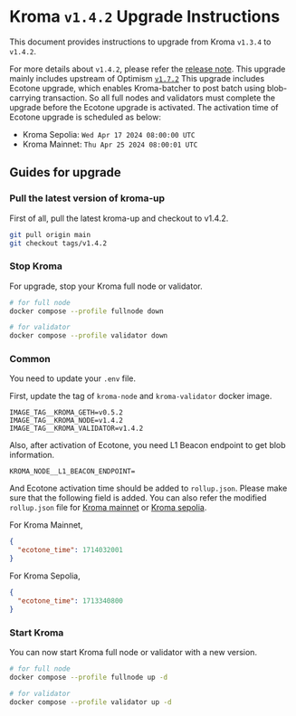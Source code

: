 # Kroma `v1.4.2` Upgrade Instructions

This document provides instructions to upgrade from Kroma `v1.3.4` to `v1.4.2`.

For more details about `v1.4.2`, please refer the [release note](https://github.com/kroma-network/kroma/releases/tag/v1.4.2).
This upgrade mainly includes upstream of Optimism [`v1.7.2`](https://github.com/ethereum-optimism/optimism/releases/tag/v1.7.2)
This upgrade includes Ecotone upgrade, which enables Kroma-batcher to post batch using blob-carrying transaction.
So all full nodes and validators must complete the upgrade before the Ecotone upgrade is activated.
The activation time of Ecotone upgrade is scheduled as below:

- Kroma Sepolia: `Wed Apr 17 2024 08:00:00 UTC`
- Kroma Mainnet: `Thu Apr 25 2024 08:00:01 UTC`

## Guides for upgrade

### Pull the latest version of kroma-up

First of all, pull the latest kroma-up and checkout to v1.4.2.

```bash
git pull origin main
git checkout tags/v1.4.2
```

### Stop Kroma

For upgrade, stop your Kroma full node or validator.
```bash
# for full node
docker compose --profile fullnode down

# for validator
docker compose --profile validator down
```

### Common

You need to update your `.env` file.

First, update the tag of `kroma-node` and `kroma-validator` docker image.
```
IMAGE_TAG__KROMA_GETH=v0.5.2
IMAGE_TAG__KROMA_NODE=v1.4.2
IMAGE_TAG__KROMA_VALIDATOR=v1.4.2
```

Also, after activation of Ecotone, you need L1 Beacon endpoint to get blob information.

```
KROMA_NODE__L1_BEACON_ENDPOINT=
```

And Ecotone activation time should be added to `rollup.json`. Please make sure that the following field is added.
You can also refer the modified `rollup.json` file for [Kroma mainnet](../config/mainnet/rollup.json) or
[Kroma sepolia](../config/sepolia/rollup.json).

For Kroma Mainnet,
```json
{
  "ecotone_time": 1714032001
}
```

For Kroma Sepolia,
```json
{
  "ecotone_time": 1713340800
}
```

### Start Kroma

You can now start Kroma full node or validator with a new version.

```bash
# for full node
docker compose --profile fullnode up -d

# for validator
docker compose --profile validator up -d
```
